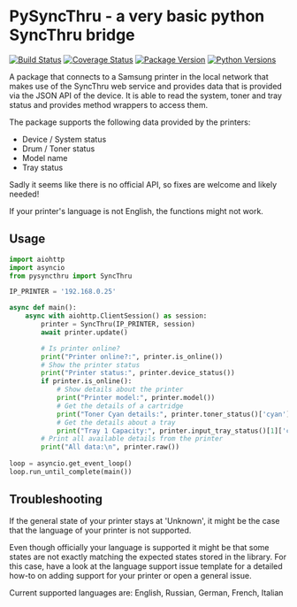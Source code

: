 # PySyncThru - a very basic python SyncThru bridge
[![Build Status](https://travis-ci.com/nielstron/pysyncthru.svg?branch=master)](https://travis-ci.com/nielstron/pysyncthru)
[![Coverage Status](https://coveralls.io/repos/github/nielstron/pysyncthru/badge.svg?branch=master)](https://coveralls.io/github/nielstron/pysyncthru?branch=master)
[![Package Version](https://img.shields.io/pypi/v/pysyncthru)](https://pypi.org/project/PySyncThru/)
[![Python Versions](https://img.shields.io/pypi/pyversions/pysyncthru.svg)](https://pypi.org/project/PySyncThru/)

A package that connects to a Samsung printer in the local network that
makes use of the SyncThru web service and provides data
that is provided via the JSON API of the device.
It is able to read the system, toner and tray status and provides method 
wrappers to access them.

The package supports the following data provided by the printers:

- Device / System status
- Drum / Toner status
- Model name
- Tray status

Sadly it seems like there is no official API, so fixes are welcome and likely 
needed!

If your printer's language is not English, the functions might not work.

## Usage

```python
import aiohttp
import asyncio
from pysyncthru import SyncThru

IP_PRINTER = '192.168.0.25'

async def main():
    async with aiohttp.ClientSession() as session:
        printer = SyncThru(IP_PRINTER, session)
        await printer.update()

        # Is printer online?
        print("Printer online?:", printer.is_online())
        # Show the printer status
        print("Printer status:", printer.device_status())
        if printer.is_online():
            # Show details about the printer
            print("Printer model:", printer.model())
            # Get the details of a cartridge
            print("Toner Cyan details:", printer.toner_status()['cyan'])
            # Get the details about a tray
            print("Tray 1 Capacity:", printer.input_tray_status()[1]['capa'])
        # Print all available details from the printer
        print("All data:\n", printer.raw())
        
loop = asyncio.get_event_loop()
loop.run_until_complete(main())
```

## Troubleshooting

If the general state of your printer stays at 'Unknown',
it might be the case that the language of your printer is not supported.

Even though officially your language is supported it might be that
some states are not exactly matching the expected states stored in the library.
For this case, have a look at the language support issue template for a detailed how-to on adding support for your printer
or open a general issue.

Current supported languages are: English, Russian, German, French, Italian
